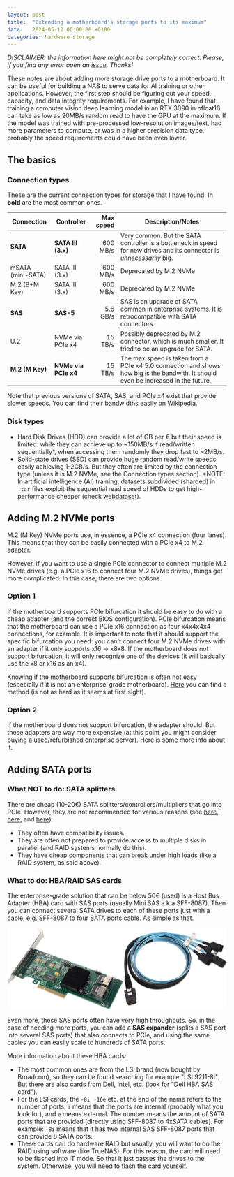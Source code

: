 ```yaml
---
layout: post
title:  "Extending a motherboard's storage ports to its maximum"
date:   2024-05-12 00:00:00 +0100
categories: hardware storage
---
```


_DISCLAIMER: the information here might not be completely correct. Please, if you find any error open an [issue](https://github.com/mkmenta/mkmenta.github.io/issues). Thanks!_

These notes are about adding more storage drive ports to a motherboard. It can be useful for building a NAS to serve data for AI training or other applications. However, the first step should be figuring out your speed, capacity, and data integrity requirements. For example, I have found that training a computer vision deep learning model in an RTX 3090 in bfloat16 can take as low as 20MB/s random read to have the GPU at the maximum. If the model was trained with pre-processed low-resolution images/text, had more parameters to compute, or was in a higher precision data type, probably the speed requirements could have been even lower.

## The basics
### Connection types
These are the current connection types for storage that I have found. In **bold** are the most common ones.

| Connection        | Controller           | Max speed | Description/Notes                                                                                                                    |
|-------------------|----------------------|----------:|--------------------------------------------------------------------------------------------------------------------------------------|
| **SATA**          | **SATA III (3.x)**   |  600 MB/s | Very common. But the SATA controller is a bottleneck in speed for new drives and its connector is _unnecessarily_ big.               |
| mSATA (mini-SATA) | SATA III (3.x)       |  600 MB/s | Deprecated by M.2 NVMe                                                                                                               |
| M.2 (B+M Key)     | SATA III (3.x)       |  600 MB/s | Deprecated by M.2 NVMe                                                                                                               |
| **SAS**           | **SAS-5**            |  5.6 GB/s | SAS is an upgrade of SATA common in enterprise systems. It is   retrocompatible with SATA connectors.                                |
| U.2               | NVMe via PCIe x4     |   15 TB/s | Possibly deprecated by M.2 connector, which is much smaller. It tried to   be an upgrade for SATA.                                   |
| **M.2 (M Key)**   | **NVMe via PCIe x4** |   15 TB/s | The max speed is taken from a PCIe x4 5.0 connection and shows how big is   the bandwith. It should even be increased in the future. |

Note that previous versions of SATA, SAS, and PCIe x4 exist that provide slower speeds. You can find their bandwidths easily on Wikipedia.

### Disk types
- Hard Disk Drives (HDD) can provide a lot of GB per € but their speed is limited: while they can achieve up to ~150MB/s if read/written sequentially*, when accessing them randomly they drop fast to ~2MB/s.
- Solid-state drives (SSD) can provide huge random read/write speeds easily achieving 1-2GB/s. But they often are limited by the connection type (unless it is M.2 NVMe, see the Connection types section).
*NOTE: In artificial intelligence (AI) training, datasets subdivided (sharded) in `.tar` files exploit the sequential read speed of HDDs to get high-performance cheaper (check [webdataset](https://github.com/webdataset/webdataset?tab=readme-ov-file#the-webdataset-format)).

## Adding M.2 NVMe ports
M.2 (M Key) NVMe ports use, in essence, a PCIe x4 connection (four lanes). This means that they can be easily connected with a PCIe x4 to M.2 adapter.

However, if you want to use a single PCIe connector to connect multiple M.2 NVMe drives (e.g. a PCIe x16 to connect four M.2 NVMe drives), things get more complicated. In this case, there are two options.

### Option 1
If the motherboard supports PCIe bifurcation it should be easy to do with a cheap adapter (and the correct BIOS configuration). PCIe bifurcation means that the motherboard can use a PCIe x16 connection as four x4x4x4x4 connections, for example. It is important to note that it should support the specific bifurcation you need: you can't connect four M.2 NVMe drives with an adapter if it only supports x16 -> x8x8. If the motherboard does not support bifurcation, it will only recognize one of the devices (it will basically use the x8 or x16 as an x4). 

Knowing if the motherboard supports bifurcation is often not easy (especially if it is not an enterprise-grade motherboard). [Here](https://www.reddit.com/r/Amd/comments/14bnqh3/guide_about_how_to_check_pcie_bifurcation_support/) you can find a method (is not as hard as it seems at first sight).

### Option 2
If the motherboard does not support bifurcation, the adapter should. But these adapters are way more expensive (at this point you might consider buying a used/refurbished enterprise server). [Here](https://forums.servethehome.com/index.php?threads/multi-nvme-m-2-u-2-adapters-that-do-not-require-bifurcation.31172/) is some more info about it.

## Adding SATA ports
### What NOT to do: SATA splitters
There are cheap (10-20€) SATA splitters/controllers/multipliers that go into PCIe. However, they are not recommended for various reasons (see [here](https://www.reddit.com/r/truenas/comments/10qt9fw/hba_vs_pci_based_sata_expansion_for_truenas_yes_i/), [here](https://www.reddit.com/r/zfs/comments/9hs0ij/why_get_a_hba_controller_when_the_interal_sata/), and [here](https://www.truenas.com/community/resources/multiply-your-problems-with-sata-port-multipliers-and-cheap-sata-controllers.177/)):
- They often have compatibility issues.
- They are often not prepared to provide access to multiple disks in parallel (and RAID systems normally do this).
- They have cheap components that can break under high loads (like a RAID system, as said above).

### What to do: HBA/RAID SAS cards
The enterprise-grade solution that can be below 50€ (used) is a Host Bus Adapter (HBA) card with SAS ports (usually Mini SAS a.k.a SFF-8087). Then you can connect several SATA drives to each of these ports just with a cable, e.g. SFF-8087 to four SATA ports cable. As simple as that.

![Example of a HBA card with SAS ports](/static/images/hba-sas-card.jpg)

Even more, these SAS ports often have very high throughputs. So, in the case of needing more ports, you can add a **SAS expander** (splits a SAS port into several SAS ports) that also connects to PCIe, and using the same cables you can easily scale to hundreds of SATA ports.

More information about these HBA cards:
- The most common ones are from the LSI brand (now bought by Broadcom), so they can be found searching for example "LSI 9211-8i". But there are also cards from Dell, Intel, etc. (look for "Dell HBA SAS card").
- For the LSI cards, the `-8i`, `-16e` etc. at the end of the name refers to the number of ports. `i` means that the ports are internal (probably what you look for), and `e` means external. The number means the amount of SATA ports that are provided (directly using SFF-8087 to 4xSATA cables). For example: `-8i` means that it has two internal SAS SFF-8087 ports that can provide 8 SATA ports.
- These cards can do hardware RAID but usually, you will want to do the RAID using software (like TrueNAS). For this reason, the card will need to be flashed into IT mode. So that it just passes the drives to the system. Otherwise, you will need to flash the card yourself.
